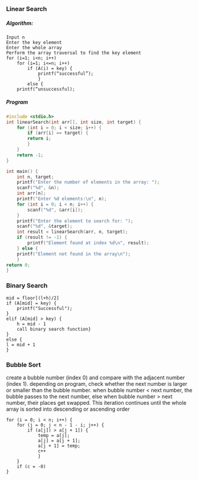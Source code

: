 ### Linear Search
##### Algorithm:
```Algorithm
Input n
Enter the key element
Enter the whole array
Perform the array traversal to find the key element
for (i=1; i<n; i++)
	for (i=1; i<=n; i++)
		if (A(i) = key) {
			printf(“successful”);
			}
		else {
	printf(“unsuccessful);
```

##### Program
```C
#include <stdio.h>
int linearSearch(int arr[], int size, int target) {
	for (int i = 0; i < size; i++) {
		if (arr[i] == target) {
		return i;
		}
	}
	return -1;
}

int main() {
	int n, target;
	printf("Enter the number of elements in the array: ");
	scanf("%d", &n);
	int arr[n];
	printf("Enter %d elements:\n", n);
	for (int i = 0; i < n; i++) {
		scanf("%d", &arr[i]);
	}
	printf("Enter the element to search for: ");
	scanf("%d", &target);
	int result = linearSearch(arr, n, target);
	if (result != -1) {
		printf("Element found at index %d\n", result);
	} else {
	printf("Element not found in the array\n");
	}
return 0;
}
```


### Binary Search
```
mid = floor[(l+h)/2]
if (A[mid] = key) {
	printf("Successful");
}
elif (A[mid] > key) {
	h = mid - 1
	call binary search function}
}
else {
l = mid + 1
}
```

### Bubble Sort
create a bubble number (index 0) and compare with the adjacent number (index 1). depending on program, check whether the next number is larger or smaller than the bubble number. when bubble number < next number, the bubble passes to the next number, else when bubble number > next number, their places get swapped. This iteration continues until the whole array is sorted into descending or ascending order

```Pseudocode
for (i = 0; i < n; i++) {
	for (j = 0; j < n - 1 - i; j++) {
		if (a[j]) > a[j + 1]) {
			temp = a[j];
			a[j] = a[j + 1];
			a[j + 1] = temp;
			c++
			}
	}
	if (c = -0)
}
```

